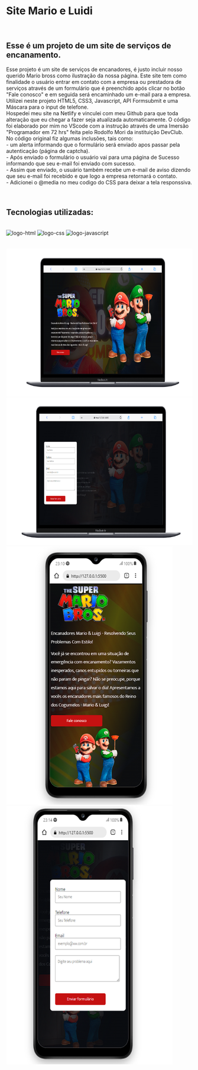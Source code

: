 <h1>Site Mario e Luidi</h1>
<br>

<h2>Esse é um projeto de um site de serviços de encanamento.</h2>
<p>Esse projeto é um site de serviços de encanadores, é justo incluir nosso querido Mario bross como ilustração da nossa página. Este site tem como finalidade o usuário entrar em contato com a empresa 
  ou prestadora de serviços através de um formulário que é preenchido após clicar no botão "Fale conosco" e em seguida será encaminhado um e-mail para a empresa. Utilizei neste projeto HTML5, CSS3, 
  Javascript, API Formsubmit e uma Máscara para o input de telefone.
  <br>Hospedei meu site na Netlify e vinculei com meu Github para que toda alteração que eu chegar a fazer seja atualizada automaticamente. O código foi elaborado por mim no VScode com a instrução através de uma Imersão "Programador em 72 hrs" feita pelo Rodolfo Mori da instituição  DevClub.
  <br>No código original fiz algumas inclusões, tais como:
<br>- um alerta informando que o formulário será enviado apos passar pela autenticação (página de captcha).
<br>- Após enviado o formulário o usuário vai para uma página de Sucesso informando que seu e-mail foi enviado com sucesso.
<br>- Assim que enviado, o usuário também recebe um e-mail de aviso dizendo que seu e-mail foi recebido e que logo a empresa retornará o contato.
  <br>- Adicionei o @media no meu codigo do CSS para deixar a tela responssiva.
</p>
<br>
<h2>Tecnologias utilizadas:</h2>
<br>
   <img src="https://img.shields.io/badge/HTML-239120?style=for-the-badge&logo=html5&logoColor=white" alt="logo-html">
   
   <img src="https://img.shields.io/badge/CSS-239120?&style=for-the-badge&logo=css3&logoColor=white" alt="logo-css">
   
   <img src="https://img.shields.io/badge/JavaScript-F7DF1E?style=for-the-badge&logo=javascript&logoColor=black" alt="logo-javascript">
<br>
<br>
<br>

<div display="flex">
   <img src="https://github.com/MayDamato/Site-Mario/blob/main/assets/site%20mario%20macBook.png" alt="site-na-tela-do-macbook" width="700" height="400">
   <img src="https://github.com/MayDamato/Site-Mario/blob/main/assets/site%20mario%20formulario%20no%20macBook.png" alt="formulario-na-tela-do-mecbook" width="700" height="400">
   <img src="https://github.com/MayDamato/Site-Mario/blob/main/assets/site%20mario%20celulares.png" alt="card-na-tela-do-celular" width="450" height="700">
   <img src="https://github.com/MayDamato/Site-Mario/blob/main/assets/site%20mario%20formulario%20no%20celular.png" alt="formulario-na-tela-do-celular" width="450" height="700">
  
</div>
